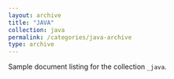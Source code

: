 ```yaml
---
layout: archive
title: "JAVA"
collection: java
permalink: /categories/java-archive
type: archive
---
```


Sample document listing for the collection `_java`.